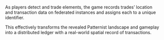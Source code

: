 As players detect and trade elements, the game records trades’ location and transaction data on federated instances and assigns each to a unique identifier. 
 
This effectively transforms the revealed Patternist landscape and gameplay into a distributed ledger with a real-world spatial record of transactions.
